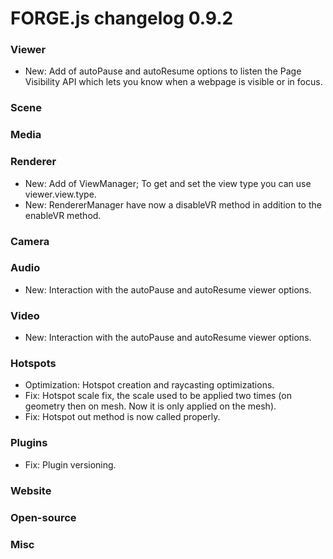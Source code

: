 # FORGE.js changelog 0.9.2

### Viewer

- New: Add of autoPause and autoResume options to listen the Page Visibility API which lets you know when a webpage is visible or in focus.

### Scene


### Media


### Renderer

- New: Add of ViewManager; To get and set the view type you can use viewer.view.type.
- New: RendererManager have now a disableVR method in addition to the enableVR method.

### Camera


### Audio

- New: Interaction with the autoPause and autoResume viewer options.

### Video

- New: Interaction with the autoPause and autoResume viewer options.

### Hotspots

- Optimization: Hotspot creation and raycasting optimizations.
- Fix: Hotspot scale fix, the scale used to be applied two times (on geometry then on mesh. Now it is only applied on the mesh).
- Fix: Hotspot out method is now called properly.

### Plugins

- Fix: Plugin versioning.

### Website


### Open-source


### Misc

